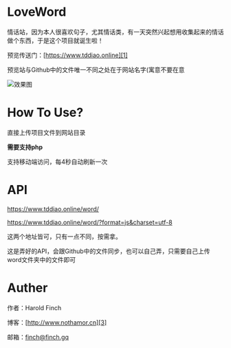 # LoveWord
情话站，因为本人很喜欢句子，尤其情话类，有一天突然兴起想用收集起来的情话做个东西，于是这个项目就诞生啦！

预览传送门：[https://www.tddiao.online][1]

预览站与Github中的文件唯一不同之处在于网站名字(寓意不要在意

  [1]: https://www.tddiao.online

![效果图][2]

  [2]: https://i.loli.net/2019/01/12/5c39ece2d5be7.jpg

# How To Use?
直接上传项目文件到网站目录

**需要支持php**

支持移动端访问，每4秒自动刷新一次

# API

https://www.tddiao.online/word/

https://www.tddiao.online/word/?format=js&charset=utf-8

这两个地址皆可，只有一点不同，按需拿。

这是弄好的API，会跟Github中的文件同步，也可以自己弄，只需要自己上传word文件夹中的文件即可

# Auther

作者：Harold Finch

博客：[http://www.nothamor.cn][3]

  [3]: http://www.nothamor.cn

邮箱：finch@finch.gq
